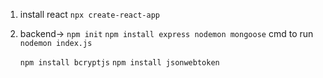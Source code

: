 1. install react
    `npx create-react-app `

2. backend->
    `npm init`
    `npm install express nodemon mongoose`
    cmd to run `nodemon index.js`

    
    `npm install bcryptjs`
    `npm install jsonwebtoken`
